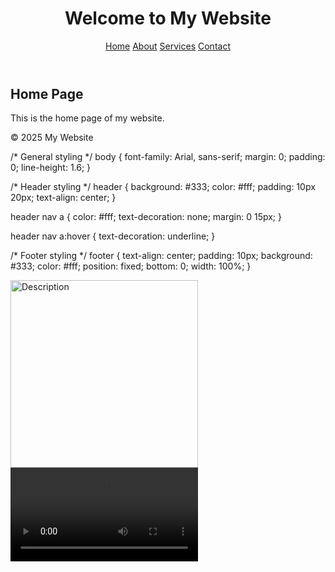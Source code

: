 <!DOCTYPE html>
<html lang="en">
<head>
    <meta charset="UTF-8">
    <meta name="viewport" content="width=device-width, initial-scale=1.0">
    <title>Home - My Website</title>
    <link rel="stylesheet" href="style.css">
</head>
<body>
    <header>
        <h1>Welcome to My Website</h1>
        <nav>
            <a href="index.html">Home</a>
            <a href="about.html">About</a>
            <a href="services.html">Services</a>
            <a href="contact.html">Contact</a>
        </nav>
    </header>
    <main>
        <h2>Home Page</h2>
        <p>This is the home page of my website.</p>
    </main>
    <footer>
        <p>© 2025 My Website</p>
    </footer>
</body>
</html>

/* General styling */
body {
    font-family: Arial, sans-serif;
    margin: 0;
    padding: 0;
    line-height: 1.6;
}

/* Header styling */
header {
    background: #333;
    color: #fff;
    padding: 10px 20px;
    text-align: center;
}

header nav a {
    color: #fff;
    text-decoration: none;
    margin: 0 15px;
}

header nav a:hover {
    text-decoration: underline;
}

/* Footer styling */
footer {
    text-align: center;
    padding: 10px;
    background: #333;
    color: #fff;
    position: fixed;
    bottom: 0;
    width: 100%;
}

<img src="images/photo.jpg" alt="Description" width="300">

<video controls>
    <source src="videos/sample.mp4" type="video/mp4">
</video>
